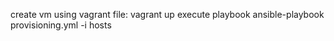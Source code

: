 create vm using vagrant file:
    vagrant up
execute playbook
    ansible-playbook provisioning.yml -i hosts